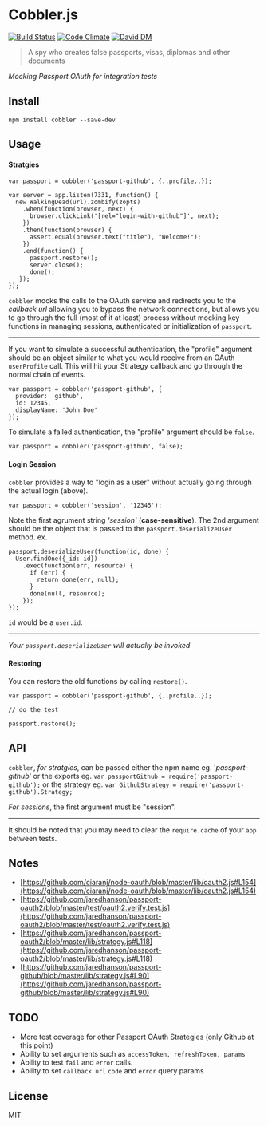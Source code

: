 # Cobbler.js

[![Build Status](https://travis-ci.org/nowk/cobbler.js.svg?branch=master)](https://travis-ci.org/nowk/cobbler.js)
[![Code Climate](https://codeclimate.com/github/nowk/cobbler.js.png)](https://codeclimate.com/github/nowk/cobbler.js)
[![David DM](https://david-dm.org/nowk/cobbler.js.png)](https://david-dm.org/nowk/cobbler.js)

> A spy who creates false passports, visas, diplomas and other documents

*Mocking Passport OAuth for integration tests*

## Install

    npm install cobbler --save-dev

## Usage

#### Stratgies

    var passport = cobbler('passport-github', {..profile..});

    var server = app.listen(7331, function() {
      new WalkingDead(url).zombify(zopts)
        .when(function(browser, next) {
          browser.clickLink('[rel="login-with-github"]', next);
        })
        .then(function(browser) {
          assert.equal(browser.text("title"), "Welcome!");
        })
        .end(function() {
          passport.restore();
          server.close();
          done();
       });
    });

`cobbler` mocks the calls to the OAuth service and redirects you to the *callback url* allowing you to bypass the network connections, but allows you to go through the full (most of it at least) process without mocking key functions in managing sessions, authenticated or initialization of `passport`.

---

If you want to simulate a successful authentication, the "profile" argument should be an object similar to what you would receive from an OAuth `userProfile` call. This will hit your Strategy callback and go through the normal chain of events.

    var passport = cobbler('passport-github', {
      provider: 'github',
      id: 12345,
      displayName: 'John Doe'
    });

To simulate a failed authentication, the "profile" argument should be `false`.

    var passport = cobbler('passport-github', false);


#### Login Session

`cobbler` provides a way to "login as a user" without actually going through the actual login (above).

    var passport = cobbler('session', '12345');

Note the first agrument string *'session'* (**case-sensitive**). The 2nd argument should be the object that is passed to the `passport.deserializeUser` method. ex.

    passport.deserializeUser(function(id, done) {
      User.findOne({_id: id})
        .exec(function(err, resource) {
          if (err) {
            return done(err, null);
          }
          done(null, resource);
        });
    });

`id` would be a `user.id`.

---

*Your `passport.deserializeUser` will actually be invoked*

#### Restoring

You can restore the old functions by calling `restore()`.

    var passport = cobbler('passport-github', {..profile..});

    // do the test

    passport.restore();

## API

`cobbler`, *for stratgies*, can be passed either the npm name eg. '*passport-github*' or the exports eg. `var passportGithub = require('passport-github');` or the strategy eg. `var GithubStrategy = require('passport-github').Strategy;`

*For sessions*, the first argument must be "session".

---

It should be noted that you may need to clear the `require.cache` of your `app` between tests.

## Notes

  * [https://github.com/ciaranj/node-oauth/blob/master/lib/oauth2.js#L154](https://github.com/ciaranj/node-oauth/blob/master/lib/oauth2.js#L154)
  * [https://github.com/jaredhanson/passport-oauth2/blob/master/test/oauth2.verify.test.js](https://github.com/jaredhanson/passport-oauth2/blob/master/test/oauth2.verify.test.js)
  * [https://github.com/jaredhanson/passport-oauth2/blob/master/lib/strategy.js#L118](https://github.com/jaredhanson/passport-oauth2/blob/master/lib/strategy.js#L118)
  * [https://github.com/jaredhanson/passport-github/blob/master/lib/strategy.js#L90](https://github.com/jaredhanson/passport-github/blob/master/lib/strategy.js#L90)

## TODO

  * More test coverage for other Passport OAuth Strategies (only Github at this point)
  * Ability to set arguments such as `accessToken, refreshToken, params`
  * Ability to test `fail` and `error` calls.
  * Ability to set `callback url` `code` and `error` query params

## License

MIT

